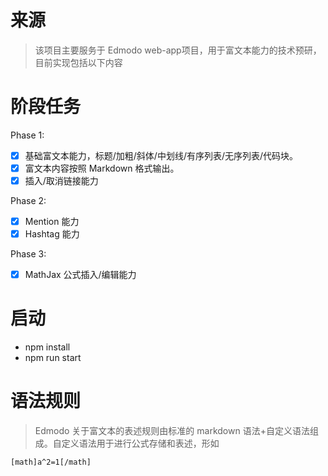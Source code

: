 # 来源
> 该项目主要服务于 Edmodo web-app项目，用于富文本能力的技术预研，目前实现包括以下内容

# 阶段任务

Phase 1:
  * [x] 基础富文本能力，标题/加粗/斜体/中划线/有序列表/无序列表/代码块。
  * [x] 富文本内容按照 Markdown 格式输出。
  * [x] 插入/取消链接能力
  
Phase 2:
  * [x] Mention 能力
  * [x] Hashtag 能力
   
Phase 3:
  * [x] MathJax 公式插入/编辑能力

# 启动
- npm install 
- npm run start

# 语法规则
> Edmodo 关于富文本的表述规则由标准的 markdown 语法+自定义语法组成。自定义语法用于进行公式存储和表述，形如

```
[math]a^2=1[/math]
```
